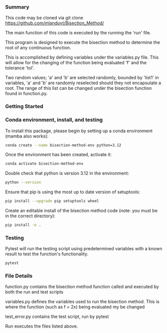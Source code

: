 ### Summary

This code may be cloned via git clone https://github.com/mlanduyt/Bisection_Method/

The main function of this code is executed by the running the 'run' file.

This program is designed to execute the bisection method to determine the root of any continuous function. 

This is accomplished by defining variables under the variables.py file. This will allow for the changing of the function being evaluated 'f' and the tolerance 'tol'. 

Two random values; 'a' and 'b' are selected randomly, bounded by 'list1' in variables, 'a' and 'b' are randomly reselected should they not encapsulate a root. The range of this list can be changed under the bisection function found in function.py. 

### Getting Started

### Conda environment, install, and testing <a name="install"></a>

To install this package, please begin by setting up a conda environment (mamba also works):
```bash
conda create --name bisection-method-env python=3.12
```
Once the environment has been created, activate it:

```bash
conda activate bisection-method-env
```
Double check that python is version 3.12 in the environment:
```bash
python --version
```
Ensure that pip is using the most up to date version of setuptools:
```bash
pip install --upgrade pip setuptools wheel
```
Create an editable install of the bisection method code (note: you must be in the correct directory):
```bash
pip install -e .
```
### Testing

Pytest will run the testing script using predetermined variables with a known result to test the function's functionality. 
```bash
pytest
```


### File Details

function.py contains the bisection method function called and executed by both the run and test scripts

variables.py defines the variables used to run the bisection method. This is where the function (such as f = 2x) being evaluated my be changed

test_error.py contains the test script, run by pytest

Run executes the files listed above. 
